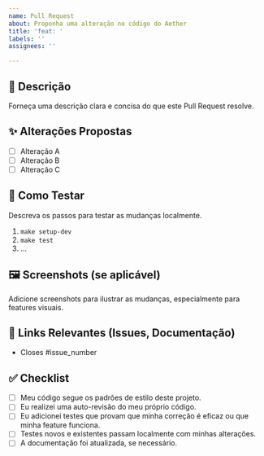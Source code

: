 ```yaml
---
name: Pull Request
about: Proponha uma alteração no código do Aether
title: 'feat: '
labels: ''
assignees: ''

---
```


## 🎯 Descrição

Forneça uma descrição clara e concisa do que este Pull Request resolve.

## ✨ Alterações Propostas

- [ ] Alteração A
- [ ] Alteração B
- [ ] Alteração C

## 🧪 Como Testar

Descreva os passos para testar as mudanças localmente.

1. `make setup-dev`
2. `make test`
3. ...

## 🖼️ Screenshots (se aplicável)

Adicione screenshots para ilustrar as mudanças, especialmente para features visuais.

## 🔗 Links Relevantes (Issues, Documentação)

- Closes #issue_number

## ✅ Checklist

- [ ] Meu código segue os padrões de estilo deste projeto.
- [ ] Eu realizei uma auto-revisão do meu próprio código.
- [ ] Eu adicionei testes que provam que minha correção é eficaz ou que minha feature funciona.
- [ ] Testes novos e existentes passam localmente com minhas alterações.
- [ ] A documentação foi atualizada, se necessário.